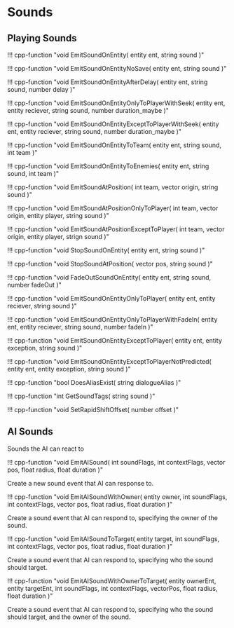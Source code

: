 # Sounds

## Playing Sounds

!!! cpp-function "void EmitSoundOnEntity( entity ent, string sound )"

!!! cpp-function "void EmitSoundOnEntityNoSave( entity ent, string sound )"

!!! cpp-function "void EmitSoundOnEntityAfterDelay( entity ent, string sound, number delay )"

!!! cpp-function "void EmitSoundOnEntityOnlyToPlayerWithSeek( entity ent, entity reciever, string sound, number duration_maybe )"

!!! cpp-function "void EmitSoundOnEntityExceptToPlayerWithSeek( entity ent, entity reciever, string sound, number duration_maybe )"

!!! cpp-function "void EmitSoundOnEntityToTeam( entity ent, string sound, int team )"

!!! cpp-function "void EmitSoundOnEntityToEnemies( entity ent, string sound, int team )"

!!! cpp-function "void EmitSoundAtPosition( int team, vector origin, string sound )"

!!! cpp-function "void EmitSoundAtPositionOnlyToPlayer( int team, vector origin, entity player, string sound )"

!!! cpp-function "void EmitSoundAtPositionExceptToPlayer( int team, vector origin, entity player, strign sound )"

!!! cpp-function "void StopSoundOnEntity( entity ent, string sound )"

!!! cpp-function "void StopSoundAtPosition( vector pos, string sound )"

!!! cpp-function "void FadeOutSoundOnEntity( entity ent, string sound, number fadeOut )"

!!! cpp-function "void EmitSoundOnEntityOnlyToPlayer( entity ent, entity reciever, string sound )"

!!! cpp-function "void EmitSoundOnEntityOnlyToPlayerWithFadeIn( entity ent, entity reciever, string sound, number fadeIn )"

!!! cpp-function "void EmitSoundOnEntityExceptToPlayer( entity ent, entity exception, string sound )"

!!! cpp-function "void EmitSoundOnEntityExceptToPlayerNotPredicted( entity ent, entity exception, string sound )"

!!! cpp-function "bool DoesAliasExist( string dialogueAlias )"

!!! cpp-function "int GetSoundTags( string sound )"

!!! cpp-function "void SetRapidShiftOffset( number offset )"

## AI Sounds

Sounds the AI can react to

!!! cpp-function "void EmitAISound( int soundFlags, int contextFlags, vector pos, float radius, float duration )"

  Create a new sound event that AI can response to.

!!! cpp-function "void EmitAISoundWithOwner( entity owner, int soundFlags, int contextFlags, vector pos, float radius, float duration )"

  Create a sound event that AI can respond to, specifying the owner of the sound.

!!! cpp-function "void EmitAISoundToTarget( entity target, int soundFlags, int contextFlags, vector pos, float radius, float duration )"

  Create a sound event that AI can respond to, specifying who the sound should target.

!!! cpp-function "void EmitAISoundWithOwnerToTarget( entity ownerEnt, entity targetEnt, int soundFlags, int contextFlags, vectorPos, float radius, float duration )"

  Create a sound event that AI can respond to, specifying who the sound should target, and the owner of the sound.
